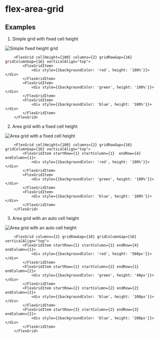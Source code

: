 # flex-area-grid

## Examples

1. Simple grid with fixed cell height

![Simple fixed height grid](https://i.ibb.co/CP1ZBsG/11.png)

```
    <FlexGrid cellHeight={100} columns={2} gridRowGap={16} gridColumnGap={16} verticalAlign="top">
        <FlexGridItem>
            <div style={{backgroundColor: 'red', height: '100%'}}></div>
        </FlexGridItem>
        <FlexGridItem>
            <div style={{backgroundColor: 'green', height: '100%'}}></div>
        </FlexGridItem>
        <FlexGridItem>
            <div style={{backgroundColor: 'blue', height: '100%'}}></div>
        </FlexGridItem>
    </FlexGrid>
```

2. Area grid with a fixed cell height

![Area grid with a fixed cell height](https://i.ibb.co/WkLzLfX/22.png)

```
    <FlexGrid cellHeight={100} columns={2} gridRowGap={16} gridColumnGap={16} verticalAlign="top">
        <FlexGridItem startRow={1} startColumn={1}  endRow={4} endColumn={1}>
            <div style={{backgroundColor: 'red', height: '100%'}}></div>
        </FlexGridItem>
        <FlexGridItem>
            <div style={{backgroundColor: 'green', height: '100%'}}></div>
        </FlexGridItem>
        <FlexGridItem>
            <div style={{backgroundColor: 'blue', height: '100%'}}></div>
        </FlexGridItem>
    </FlexGrid>
```

3. Area grid with an auto cell height

![Area grid with an auto cell height](https://i.ibb.co/sJghNgT/33.png)

```
    <FlexGrid columns={2} gridRowGap={16} gridColumnGap={16} verticalAlign="top">
        <FlexGridItem startRow={1} startColumn={1} endRow={4} endColumn={1}>
            <div style={{backgroundColor: 'red', height: '500px'}}></div>
        </FlexGridItem>
        <FlexGridItem startRow={1} startColumn={2} endRow={1} endColumn={2}>
            <div style={{backgroundColor: 'green', height: '40px'}}></div>
        </FlexGridItem>
        <FlexGridItem startRow={2} startColumn={2} endRow={2} endColumn={2}>
            <div style={{backgroundColor: 'blue', height: '100px'}}></div>
        </FlexGridItem>
        <FlexGridItem startRow={3} startColumn={2} endRow={3} endColumn={2}>
            <div style={{backgroundColor: 'blue', height: '200px'}}></div>
        </FlexGridItem>
    </FlexGrid>
```
